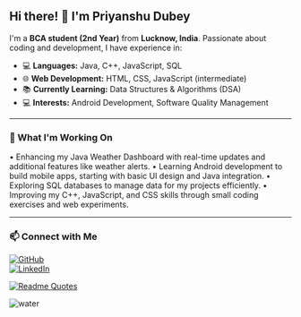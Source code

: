 ## Hi there! 👋 I'm Priyanshu Dubey

I'm a **BCA student (2nd Year)** from **Lucknow, India**. Passionate about coding and development, I have experience in:

- 💻 **Languages:**  Java, C++, JavaScript, SQL 
- 🌐 **Web Development:** HTML, CSS, JavaScript (intermediate)  
- 📚 **Currently Learning:** Data Structures & Algorithms (DSA)
- 💻 **Interests:** Android Development, Software Quality Management 

---

### 🚀 What I'm Working On  
•⁠  ⁠Enhancing my Java Weather Dashboard with real-time updates and additional features like weather alerts.
•⁠  ⁠Learning Android development to build mobile apps, starting with basic UI design and Java integration.
•⁠  ⁠Exploring SQL databases to manage data for my projects efficiently.
•⁠  ⁠Improving my C++, JavaScript, and CSS skills through small coding exercises and web experiments.

---

### 📫 Connect with Me  
[![GitHub](https://img.shields.io/badge/GitHub-000?style=for-the-badge&logo=github)](https://github.com/priyansu8/priyansu8)  
[![LinkedIn](https://img.shields.io/badge/LinkedIn-0077B5?style=for-the-badge&logo=linkedin)](https://linkedin.com/in/priyanshu-dubey-a0071b292?)  

[![Readme Quotes](https://quotes-github-readme.vercel.app/api?type=horizontal&theme=light)](https://github.com/piyushsuthar/github-readme-quotes)

![water](https://raw.githubusercontent.com/mayhemantt/mayhemantt/Update/svg/Bottom.svg)


